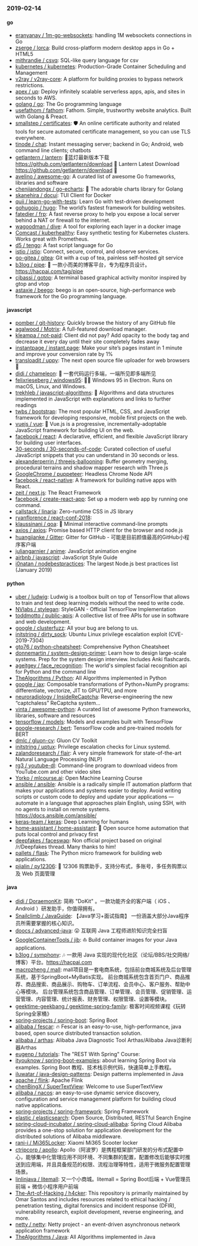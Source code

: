 ### 2019-02-14

#### go
* [eranyanay / 1m-go-websockets](https://github.com/eranyanay/1m-go-websockets): handling 1M websockets connections in Go
* [zserge / lorca](https://github.com/zserge/lorca): Build cross-platform modern desktop apps in Go + HTML5
* [mithrandie / csvq](https://github.com/mithrandie/csvq): SQL-like query language for csv
* [kubernetes / kubernetes](https://github.com/kubernetes/kubernetes): Production-Grade Container Scheduling and Management
* [v2ray / v2ray-core](https://github.com/v2ray/v2ray-core): A platform for building proxies to bypass network restrictions.
* [apex / up](https://github.com/apex/up): Deploy infinitely scalable serverless apps, apis, and sites in seconds to AWS.
* [golang / go](https://github.com/golang/go): The Go programming language
* [usefathom / fathom](https://github.com/usefathom/fathom): Fathom. Simple, trustworthy website analytics. Built with Golang & Preact.
* [smallstep / certificates](https://github.com/smallstep/certificates): 🛡️ An online certificate authority and related tools for secure automated certificate management, so you can use TLS everywhere.
* [tinode / chat](https://github.com/tinode/chat): Instant messaging server; backend in Go; Android, web command line clients; chatbots
* [getlantern / lantern](https://github.com/getlantern/lantern): 🔴蓝灯最新版本下载 https://github.com/getlantern/download 🔴 Lantern Latest Download https://github.com/getlantern/download 🔴
* [avelino / awesome-go](https://github.com/avelino/awesome-go): A curated list of awesome Go frameworks, libraries and software
* [chenjiandongx / go-echarts](https://github.com/chenjiandongx/go-echarts): 🎨 The adorable charts library for Golang
* [skanehira / docui](https://github.com/skanehira/docui): TUI Client for Docker
* [quii / learn-go-with-tests](https://github.com/quii/learn-go-with-tests): Learn Go with test-driven development
* [gohugoio / hugo](https://github.com/gohugoio/hugo): The world’s fastest framework for building websites.
* [fatedier / frp](https://github.com/fatedier/frp): A fast reverse proxy to help you expose a local server behind a NAT or firewall to the internet.
* [wagoodman / dive](https://github.com/wagoodman/dive): A tool for exploring each layer in a docker image
* [Comcast / kuberhealthy](https://github.com/Comcast/kuberhealthy): Easy synthetic testing for Kubernetes clusters. Works great with Prometheus.
* [d5 / tengo](https://github.com/d5/tengo): A fast script language for Go
* [istio / istio](https://github.com/istio/istio): Connect, secure, control, and observe services.
* [go-gitea / gitea](https://github.com/go-gitea/gitea): Git with a cup of tea, painless self-hosted git service
* [b3log / pipe](https://github.com/b3log/pipe): 🎷 一款小而美的博客平台，专为程序员设计。https://hacpai.com/tag/pipe
* [cjbassi / gotop](https://github.com/cjbassi/gotop): A terminal based graphical activity monitor inspired by gtop and vtop
* [astaxie / beego](https://github.com/astaxie/beego): beego is an open-source, high-performance web framework for the Go programming language.

#### javascript
* [pomber / git-history](https://github.com/pomber/git-history): Quickly browse the history of any GitHub file
* [agalwood / Motrix](https://github.com/agalwood/Motrix): A full-featured download manager.
* [kleampa / not-paid](https://github.com/kleampa/not-paid): Client did not pay? Add opacity to the body tag and decrease it every day until their site completely fades away
* [instantpage / instant.page](https://github.com/instantpage/instant.page): Make your site’s pages instant in 1 minute and improve your conversion rate by 1%
* [transloadit / uppy](https://github.com/transloadit/uppy): The next open source file uploader for web browsers 🐶
* [didi / chameleon](https://github.com/didi/chameleon): 🦎 一套代码运行多端，一端所见即多端所见
* [felixrieseberg / windows95](https://github.com/felixrieseberg/windows95): 💩🚀 Windows 95 in Electron. Runs on macOS, Linux, and Windows.
* [trekhleb / javascript-algorithms](https://github.com/trekhleb/javascript-algorithms): 📝 Algorithms and data structures implemented in JavaScript with explanations and links to further readings
* [twbs / bootstrap](https://github.com/twbs/bootstrap): The most popular HTML, CSS, and JavaScript framework for developing responsive, mobile first projects on the web.
* [vuejs / vue](https://github.com/vuejs/vue): 🖖 Vue.js is a progressive, incrementally-adoptable JavaScript framework for building UI on the web.
* [facebook / react](https://github.com/facebook/react): A declarative, efficient, and flexible JavaScript library for building user interfaces.
* [30-seconds / 30-seconds-of-code](https://github.com/30-seconds/30-seconds-of-code): Curated collection of useful JavaScript snippets that you can understand in 30 seconds or less.
* [alexanderperrin / threejs-ballooning](https://github.com/alexanderperrin/threejs-ballooning): Buffer geometry merging, procedural terrains and shadow mapper research with Three.js
* [GoogleChrome / puppeteer](https://github.com/GoogleChrome/puppeteer): Headless Chrome Node API
* [facebook / react-native](https://github.com/facebook/react-native): A framework for building native apps with React.
* [zeit / next.js](https://github.com/zeit/next.js): The React Framework
* [facebook / create-react-app](https://github.com/facebook/create-react-app): Set up a modern web app by running one command.
* [callstack / linaria](https://github.com/callstack/linaria): Zero-runtime CSS in JS library
* [ryanflorence / react-conf-2018](https://github.com/ryanflorence/react-conf-2018): 
* [klaussinani / qoa](https://github.com/klaussinani/qoa): 💬 Minimal interactive command-line prompts
* [axios / axios](https://github.com/axios/axios): Promise based HTTP client for the browser and node.js
* [huangjianke / Gitter](https://github.com/huangjianke/Gitter): Gitter for GitHub - 可能是目前颜值最高的GitHub小程序客户端
* [juliangarnier / anime](https://github.com/juliangarnier/anime): JavaScript animation engine
* [airbnb / javascript](https://github.com/airbnb/javascript): JavaScript Style Guide
* [i0natan / nodebestpractices](https://github.com/i0natan/nodebestpractices): The largest Node.js best practices list (January 2019)

#### python
* [uber / ludwig](https://github.com/uber/ludwig): Ludwig is a toolbox built on top of TensorFlow that allows to train and test deep learning models without the need to write code.
* [NVlabs / stylegan](https://github.com/NVlabs/stylegan): StyleGAN - Official TensorFlow Implementation
* [toddmotto / public-apis](https://github.com/toddmotto/public-apis): A collective list of free APIs for use in software and web development.
* [google / clusterfuzz](https://github.com/google/clusterfuzz): All your bug are belong to us.
* [initstring / dirty_sock](https://github.com/initstring/dirty_sock): Ubuntu Linux privilege escalation exploit (CVE-2019-7304)
* [gto76 / python-cheatsheet](https://github.com/gto76/python-cheatsheet): Comprehensive Python Cheatsheet
* [donnemartin / system-design-primer](https://github.com/donnemartin/system-design-primer): Learn how to design large-scale systems. Prep for the system design interview. Includes Anki flashcards.
* [ageitgey / face_recognition](https://github.com/ageitgey/face_recognition): The world's simplest facial recognition api for Python and the command line
* [TheAlgorithms / Python](https://github.com/TheAlgorithms/Python): All Algorithms implemented in Python
* [google / jax](https://github.com/google/jax): Composable transformations of Python+NumPy programs: differentiate, vectorize, JIT to GPU/TPU, and more
* [neuroradiology / InsideReCaptcha](https://github.com/neuroradiology/InsideReCaptcha): Reverse-engineering the new “captchaless” ReCaptcha system...
* [vinta / awesome-python](https://github.com/vinta/awesome-python): A curated list of awesome Python frameworks, libraries, software and resources
* [tensorflow / models](https://github.com/tensorflow/models): Models and examples built with TensorFlow
* [google-research / bert](https://github.com/google-research/bert): TensorFlow code and pre-trained models for BERT
* [dmlc / gluon-cv](https://github.com/dmlc/gluon-cv): Gluon CV Toolkit
* [initstring / uptux](https://github.com/initstring/uptux): Privilege escalation checks for Linux systemd.
* [zalandoresearch / flair](https://github.com/zalandoresearch/flair): A very simple framework for state-of-the-art Natural Language Processing (NLP)
* [rg3 / youtube-dl](https://github.com/rg3/youtube-dl): Command-line program to download videos from YouTube.com and other video sites
* [Yorko / mlcourse.ai](https://github.com/Yorko/mlcourse.ai): Open Machine Learning Course
* [ansible / ansible](https://github.com/ansible/ansible): Ansible is a radically simple IT automation platform that makes your applications and systems easier to deploy. Avoid writing scripts or custom code to deploy and update your applications — automate in a language that approaches plain English, using SSH, with no agents to install on remote systems. https://docs.ansible.com/ansible/
* [keras-team / keras](https://github.com/keras-team/keras): Deep Learning for humans
* [home-assistant / home-assistant](https://github.com/home-assistant/home-assistant): 🏡 Open source home automation that puts local control and privacy first
* [deepfakes / faceswap](https://github.com/deepfakes/faceswap): Non official project based on original /r/Deepfakes thread. Many thanks to him!
* [pallets / flask](https://github.com/pallets/flask): The Python micro framework for building web applications.
* [pjialin / py12306](https://github.com/pjialin/py12306): 🚂 12306 购票助手，支持分布式，多账号，多任务购票以及 Web 页面管理

#### java
* [didi / DoraemonKit](https://github.com/didi/DoraemonKit): 简称 "DoKit" 。一款功能齐全的客户端（ iOS 、Android ）研发助手，你值得拥有。
* [Snailclimb / JavaGuide](https://github.com/Snailclimb/JavaGuide): 【Java学习+面试指南】 一份涵盖大部分Java程序员所需要掌握的核心知识。
* [doocs / advanced-java](https://github.com/doocs/advanced-java): 😮 互联网 Java 工程师进阶知识完全扫盲
* [GoogleContainerTools / jib](https://github.com/GoogleContainerTools/jib): ⛵️ Build container images for your Java applications.
* [b3log / symphony](https://github.com/b3log/symphony): 🎶 一款用 Java 实现的现代化社区（论坛/BBS/社交网络/博客）平台。https://hacpai.com
* [macrozheng / mall](https://github.com/macrozheng/mall): mall项目是一套电商系统，包括前台商城系统及后台管理系统，基于SpringBoot+MyBatis实现。 前台商城系统包含首页门户、商品推荐、商品搜索、商品展示、购物车、订单流程、会员中心、客户服务、帮助中心等模块。 后台管理系统包含商品管理、订单管理、会员管理、促销管理、运营管理、内容管理、统计报表、财务管理、权限管理、设置等模块。
* [geektime-geekbang / geektime-spring-family](https://github.com/geektime-geekbang/geektime-spring-family): 极客时间视频课程《玩转Spring全家桶》
* [spring-projects / spring-boot](https://github.com/spring-projects/spring-boot): Spring Boot
* [alibaba / fescar](https://github.com/alibaba/fescar): 🔥 Fescar is an easy-to-use, high-performance, java based, open source distributed transaction solution.
* [alibaba / arthas](https://github.com/alibaba/arthas): Alibaba Java Diagnostic Tool Arthas/Alibaba Java诊断利器Arthas
* [eugenp / tutorials](https://github.com/eugenp/tutorials): The "REST With Spring" Course:
* [ityouknow / spring-boot-examples](https://github.com/ityouknow/spring-boot-examples): about learning Spring Boot via examples. Spring Boot 教程、技术栈示例代码，快速简单上手教程。
* [iluwatar / java-design-patterns](https://github.com/iluwatar/java-design-patterns): Design patterns implemented in Java
* [apache / flink](https://github.com/apache/flink): Apache Flink
* [chenBingX / SuperTextView](https://github.com/chenBingX/SuperTextView): Welcome to use SuperTextView
* [alibaba / nacos](https://github.com/alibaba/nacos): an easy-to-use dynamic service discovery, configuration and service management platform for building cloud native applications.
* [spring-projects / spring-framework](https://github.com/spring-projects/spring-framework): Spring Framework
* [elastic / elasticsearch](https://github.com/elastic/elasticsearch): Open Source, Distributed, RESTful Search Engine
* [spring-cloud-incubator / spring-cloud-alibaba](https://github.com/spring-cloud-incubator/spring-cloud-alibaba): Spring Cloud Alibaba provides a one-stop solution for application development for the distributed solutions of Alibaba middleware.
* [rani-i / Mi365Locker](https://github.com/rani-i/Mi365Locker): Xiaomi Mi365 Scooter locker
* [ctripcorp / apollo](https://github.com/ctripcorp/apollo): Apollo（阿波罗）是携程框架部门研发的分布式配置中心，能够集中化管理应用不同环境、不同集群的配置，配置修改后能够实时推送到应用端，并且具备规范的权限、流程治理等特性，适用于微服务配置管理场景。
* [linlinjava / litemall](https://github.com/linlinjava/litemall): 又一个小商城。litemall = Spring Boot后端 + Vue管理员前端 + 微信小程序用户前端
* [The-Art-of-Hacking / h4cker](https://github.com/The-Art-of-Hacking/h4cker): This repository is primarily maintained by Omar Santos and includes resources related to ethical hacking / penetration testing, digital forensics and incident response (DFIR), vulnerability research, exploit development, reverse engineering, and more.
* [netty / netty](https://github.com/netty/netty): Netty project - an event-driven asynchronous network application framework
* [TheAlgorithms / Java](https://github.com/TheAlgorithms/Java): All Algorithms implemented in Java
